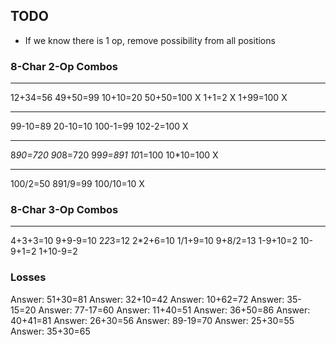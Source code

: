 ## TODO
* If we know there is 1 op, remove possibility from all positions

### 8-Char 2-Op Combos
--------
12+34=56
49+50=99
10+10=20
50+50=100 X
1+1=2     X
1+99=100  X

--------
99-10=89
20-10=10
100-1=99
102-2=100 X

--------
8*90=720
90*8=720
99*9=891
10*1=100
10*10=100 X

--------
100/2=50
891/9=99
100/10=10 X

### 8-Char 3-Op Combos
--------
4+3+3=10
9+9-9=10
2*2*3=12
2*2+6=10
1/1+9=10
9+8/2=13
1-9+10=2
10-9+1=2
1+10-9=2

### Losses
Answer: 51+30=81
Answer: 32+10=42
Answer: 10+62=72
Answer: 35-15=20
Answer: 77-17=60
Answer: 11+40=51
Answer: 36+50=86
Answer: 40+41=81
Answer: 26+30=56
Answer: 89-19=70
Answer: 25+30=55
Answer: 35+30=65
